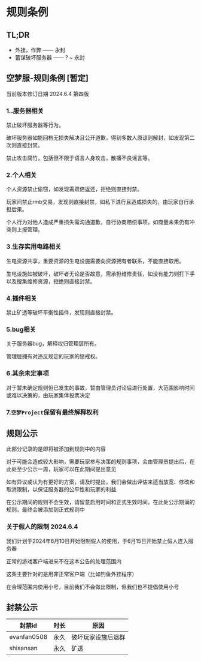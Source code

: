 # 规则条例

## TL;DR

* 外挂，作弊 —— 永封
* 蓄谋破坏服务器 —— ? ~ 永封

## 空梦服-规则条例 [暂定]
当前版本修订日期 2024.6.4 第四版
### 1..服务器相关

禁止破坏服务器等行为。

破坏服务器如能回档无损失解决且公开道歉，得到多数人原谅则解封，如发现第二次则直接封禁。

禁止攻击腐竹，包括但不限于语言人身攻击，散播不良谣言等。

### 2.个人相关

个人资源禁止偷窃，如发现需双倍返还，拒绝则直接封禁。

玩家间禁止rmb交易，发现则直接封禁，如私下进行且造成损失的，由玩家自行承担后果。

个人行为对他人造成严重损失需沟通道歉，自行协商赔偿事项，如商量未果仍有冲突则上报管理。

### 3.生存实用电路相关

生电资源共享，重要资源的生电设施需要向资源拥有者联系，不能直接取用。

生电设施如被破坏，破坏者无论是否故意，需承担维修责任，如没有能力则打下手以及搜集维修资源，拒绝则直接封禁。

### 4.插件相关

禁止矿透等破坏平衡性插件，发现则直接封禁。

### 5.bug相关

关于服务器bug，解释权归管理层所有。

管理层拥有对违反规定的玩家的惩戒权。

### 6.其余未定事项

对于暂未确定规则但已发生的事故，暂由管理员讨论后进行处置，大范围影响时间或难以决策的，由玩家集体投票决定

### 7.`空梦Project`保留有最终解释权利

## 规则公示

此部分记录的是即将被添加到规则中的内容

对于可能会造成较大影响，需要玩家参与决策的规则事项，会由管理员提出后，在此处至少公示一周，玩家可以在此期间提出意见

如有异议或认为有更好的方案，请及时提出，我们会做出评估来适当放宽、修改和取消限制，以保证服务器的公平性和玩家的利益

在公示期间的规则不会生效，请留意启用时间和正式生效时间。在此处公示期满的规则，最终会被添加到正式规则中

### 关于假人的限制 2024.6.4

我们计划于2024年6月10日开始限制假人的使用，于6月15日开始禁止假人连入服务器

正常的游戏客户端进来不在这本公告的处理范围内

这条主要针对的是用非正常客户端（比如钓鱼外挂程序）

在合理范围内使用小号，目前我们不会做出限制，但我们也不提倡使用小号

## 封禁公示

| 封禁id      | 时长 | 原因               |
| ----------- | ---- | ------------------ |
| evanfan0508 | 永久 | 破坏玩家设施后退群 |
| shisansan   | 永久 | 矿透               |